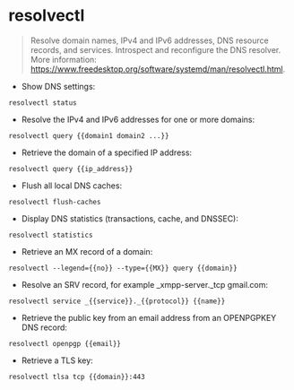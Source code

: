 # resolvectl

> Resolve domain names, IPv4 and IPv6 addresses, DNS resource records, and services.
> Introspect and reconfigure the DNS resolver.
> More information: <https://www.freedesktop.org/software/systemd/man/resolvectl.html>.

- Show DNS settings:

`resolvectl status`

- Resolve the IPv4 and IPv6 addresses for one or more domains:

`resolvectl query {{domain1 domain2 ...}}`

- Retrieve the domain of a specified IP address:

`resolvectl query {{ip_address}}`

- Flush all local DNS caches:

`resolvectl flush-caches`

- Display DNS statistics (transactions, cache, and DNSSEC):

`resolvectl statistics`

- Retrieve an MX record of a domain:

`resolvectl --legend={{no}} --type={{MX}} query {{domain}}`

- Resolve an SRV record, for example _xmpp-server._tcp gmail.com:

`resolvectl service _{{service}}._{{protocol}} {{name}}`

- Retrieve the public key from an email address from an OPENPGPKEY DNS record:

`resolvectl openpgp {{email}}`

- Retrieve a TLS key:

`resolvectl tlsa tcp {{domain}}:443`
